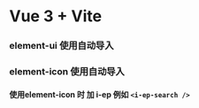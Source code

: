  # Vue 3 + Vite

### element-ui 使用自动导入
### element-icon 使用自动导入 
####  使用element-icon 时 加 i-ep  例如 ```<i-ep-search />``` 
 
